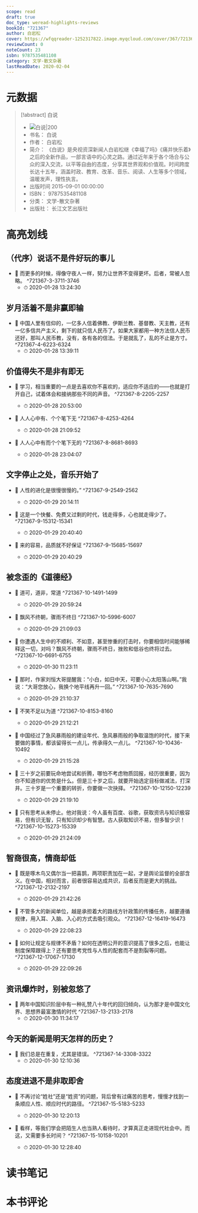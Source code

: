 ```yaml
---
scope: read
draft: true
doc_type: weread-highlights-reviews
bookId: "721367"
author: 白岩松
cover: https://wfqqreader-1252317822.image.myqcloud.com/cover/367/721367/t7_721367.jpg
reviewCount: 0
noteCount: 23
isbn: 9787535481108
category: 文学-散文杂著
lastReadDate: 2020-02-04
---
```

# 元数据
> [!abstract] 白说
> - ![ 白说|200](https://wfqqreader-1252317822.image.myqcloud.com/cover/367/721367/t7_721367.jpg)
> - 书名： 白说
> - 作者： 白岩松
> - 简介： 《白说》是央视资深新闻人白岩松继《幸福了吗》《痛并快乐着》之后的全新作品，一部言语中的心灵之路。通过近年来于各个场合与公众的深入交流，以平等自由的态度，分享其世界观和价值观。时间跨度长达十五年，涵盖时政、教育、改革、音乐、阅读、人生等多个领域，温暖发声，理性执言。
> - 出版时间 2015-09-01 00:00:00
> - ISBN： 9787535481108
> - 分类： 文学-散文杂著
> - 出版社： 长江文艺出版社

# 高亮划线

## （代序）说话不是件好玩的事儿


- 📌 而更多的时候，得像守夜人一样，努力让世界不变得更坏。后者，常被人忽略。 ^721367-3-3711-3746
    - ⏱ 2020-01-28 13:24:30 
## 岁月活着不是非赢即输


- 📌 中国人里有信仰的，一亿多人信着佛教、伊斯兰教、基督教、天主教，还有一亿多信共产主义，剩下的就只信人民币了。如果大家都用一种方法信人民币还好，那叫人民币教，没有，各有各的信法。于是就乱了，乱的不止是方寸。 ^721367-4-6223-6324
    - ⏱ 2020-01-28 13:39:11 
## 价值得失不是非有即无


- 📌 学习，相当重要的一点是去喜欢你不喜欢的，适应你不适应的——也就是打开自己，试着体会和接纳那些不同的声音。 ^721367-8-2205-2257
    - ⏱ 2020-01-28 20:53:00 

- 📌 人人心中有、个个笔下无 ^721367-8-4253-4264
    - ⏱ 2020-01-28 21:09:52 

- 📌 人人心中有而个个笔下无的 ^721367-8-8681-8693
    - ⏱ 2020-01-28 23:04:07 
## 文字停止之处，音乐开始了


- 📌 人性的进化是很慢很慢的。” ^721367-9-2549-2562
    - ⏱ 2020-01-29 20:14:11 

- 📌 这是一个快餐、免费又过剩的时代，钱走得多，心也就走得少了。 ^721367-9-15312-15341
    - ⏱ 2020-01-29 20:40:40 

- 📌 来的容易，品质就不好保证 ^721367-9-15685-15697
    - ⏱ 2020-01-29 20:40:29 
## 被念歪的《道德经》


- 📌 道可，道非，常道 ^721367-10-1491-1499
    - ⏱ 2020-01-29 20:59:24 

- 📌 飘风不终朝，骤雨不终日 ^721367-10-5996-6007
    - ⏱ 2020-01-29 21:09:03 

- 📌 你遭遇人生中的不顺利、不如意，甚至惨重的打击时，你要相信时间能够稀释这一切，对吗？飘风不终朝，骤雨不终日，挫败和低谷也终将过去。 ^721367-10-6691-6755
    - ⏱ 2020-01-30 11:23:11 

- 📌 那时，作家刘恒大哥提醒我：“小白，如日中天，可要小心太阳落山啊。”我说：“大哥您放心，我换个地平线再升一回。” ^721367-10-7635-7690
    - ⏱ 2020-01-29 21:10:37 

- 📌 不笑不足以为道 ^721367-10-8153-8160
    - ⏱ 2020-01-29 21:12:21 

- 📌 中国经过了急风暴雨般的建设年代、急风暴雨般的争取温饱的时代，接下来要做的事情，都该留得长一点儿，传承得久一点儿。 ^721367-10-10436-10492
    - ⏱ 2020-01-29 21:15:28 

- 📌 三十岁之前要玩命地尝试和折腾，哪怕不考虑物质回报，经历很重要，因为你不知道你的优势是什么。但是三十岁之后，就要开始选定目标做减法，打深井。三十岁是一个重要的转折，你要做一次抉择。 ^721367-10-12150-12239
    - ⏱ 2020-01-29 21:19:10 

- 📌 只有思考从未停止。他对我说：今人虽有百度、谷歌，获取资讯与知识极容易，但有识无智，只有知识却少有智慧。古人获取知识不易，但多智少识！ ^721367-10-15273-15339
    - ⏱ 2020-01-29 21:24:09 
## 智商很高，情商却低


- 📌 既是啄木鸟又偶尔当一把喜鹊，两项职责加在一起，才是舆论监督的全部含义。在中国，相对而言，前者很容易达成共识，后者反而是更大的挑战。 ^721367-12-2132-2197
    - ⏱ 2020-01-29 21:42:26 

- 📌 不管多大的新闻单位，越是承担着大的路线方针政策的传播任务，越要遵循规律，用入耳、入脑、入心的方式去吸引观众。 ^721367-12-16419-16473
    - ⏱ 2020-01-29 22:08:23 

- 📌 如何让规定与规律不矛盾？如何在透明公开的意识提高了很多之后，也能让制度保障跟得上？还有要思考党性与人性的配套而不是割裂等问题。 ^721367-12-17067-17130
    - ⏱ 2020-01-29 22:09:26 
## 资讯爆炸时，别被忽悠了


- 📌 两年中国知识阶层中有一种礼赞八十年代的回归倾向，认为那才是中国文化界、思想界最富激情的时代 ^721367-13-2133-2178
    - ⏱ 2020-01-30 11:34:17 
## 今天的新闻是明天怎样的历史？


- 📌 我们总是在重复，尤其是错误。 ^721367-14-3308-3322
    - ⏱ 2020-01-30 12:10:36 
## 态度进退不是非取即舍


- 📌 不再讨论“姓社”还是“姓资”的问题，背后曾有过痛苦的思考，慢慢才找到一条顺应人性、顺应时代的路径。 ^721367-15-5183-5233
    - ⏱ 2020-01-30 12:20:13 

- 📌 看样，等我们学会把陌生人也当熟人看待时，才算真正走进现代社会中。而这，又需要多长时间？ ^721367-15-10158-10201
    - ⏱ 2020-01-30 12:28:40 
# 读书笔记

# 本书评论
